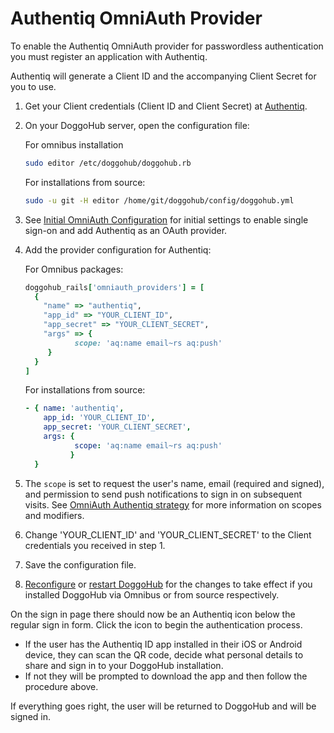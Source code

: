 # Authentiq OmniAuth Provider

To enable the Authentiq OmniAuth provider for passwordless authentication you must register an application with Authentiq.

Authentiq will generate a Client ID and the accompanying Client Secret for you to use.

1. Get your Client credentials (Client ID and Client Secret) at [Authentiq](https://www.authentiq.com/register).

2. On your DoggoHub server, open the configuration file:

    For omnibus installation
    ```sh
    sudo editor /etc/doggohub/doggohub.rb
    ```

    For installations from source:

    ```sh
    sudo -u git -H editor /home/git/doggohub/config/doggohub.yml
    ```
    
3. See [Initial OmniAuth Configuration](../../integration/omniauth.md#initial-omniauth-configuration) for initial settings to enable single sign-on and add Authentiq as an OAuth provider. 

4. Add the provider configuration for Authentiq:
    
    For Omnibus packages:

    ```ruby
    doggohub_rails['omniauth_providers'] = [
      {
        "name" => "authentiq",
        "app_id" => "YOUR_CLIENT_ID",
        "app_secret" => "YOUR_CLIENT_SECRET",
        "args" => { 
               scope: 'aq:name email~rs aq:push'
         }
      }
    ]
    ```
    
    For installations from source:
    
    ```yaml
    - { name: 'authentiq',
        app_id: 'YOUR_CLIENT_ID',
        app_secret: 'YOUR_CLIENT_SECRET',
        args: {
               scope: 'aq:name email~rs aq:push'
              }
      }
    ```
    
    
5. The `scope` is set to request the user's name, email (required and signed), and permission to send push notifications to sign in on subsequent visits.
See [OmniAuth Authentiq strategy](https://github.com/AuthentiqID/omniauth-authentiq#scopes-and-redirect-uri-configuration) for more information on scopes and modifiers.

6. Change 'YOUR_CLIENT_ID' and 'YOUR_CLIENT_SECRET' to the Client credentials you received in step 1.

7. Save the configuration file.

8. [Reconfigure](../restart_doggohub.md#omnibus-doggohub-reconfigure) or [restart DoggoHub](../restart_doggohub.md#installations-from-source)
   for the changes to take effect if you installed DoggoHub via Omnibus or from source respectively.

On the sign in page there should now be an Authentiq icon below the regular sign in form. Click the icon to begin the authentication process. 

- If the user has the Authentiq ID app installed in their iOS or Android device, they can scan the QR code, decide what personal details to share and sign in to your DoggoHub installation. 
- If not they will be prompted to download the app and then follow the procedure above. 

If everything goes right, the user will be returned to DoggoHub and will be signed in.
